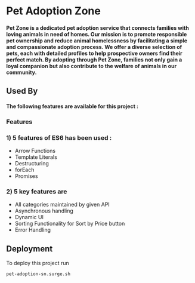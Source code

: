 # Pet Adoption Zone

#### Pet Zone is a dedicated pet adoption service that connects families with loving animals in need of homes. Our mission is to promote responsible pet ownership and reduce animal homelessness by facilitating a simple and compassionate adoption process. We offer a diverse selection of pets, each with detailed profiles to help prospective owners find their perfect match. By adopting through Pet Zone, families not only gain a loyal companion but also contribute to the welfare of animals in our community.

## Used By

#### The following features are available for this project : 

### Features
### 1) 5 features of ES6 has been used :
- Arrow Functions
- Template Literals
- Destructuring 
- forEach
- Promises

### 2) 5 key features are
- All categories maintained by given API
- Asynchronous handling
- Dynamic UI 
- Sorting Functionality for Sort by Price button
- Error Handling



## Deployment

To deploy this project run
```bash
pet-adoption-sn.surge.sh
```
